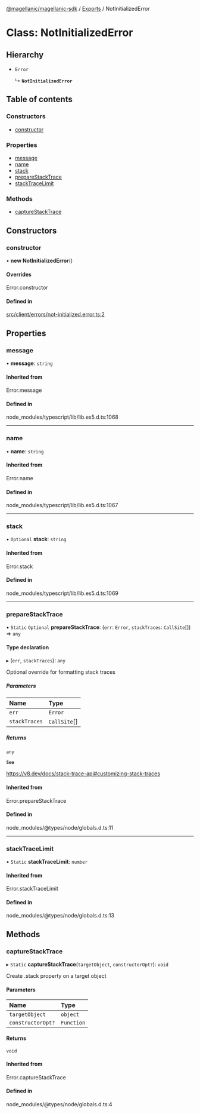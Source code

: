 [@magellanic/magellanic-sdk](../README.md) / [Exports](../modules.md) / NotInitializedError

# Class: NotInitializedError

## Hierarchy

- `Error`

  ↳ **`NotInitializedError`**

## Table of contents

### Constructors

- [constructor](NotInitializedError.md#constructor)

### Properties

- [message](NotInitializedError.md#message)
- [name](NotInitializedError.md#name)
- [stack](NotInitializedError.md#stack)
- [prepareStackTrace](NotInitializedError.md#preparestacktrace)
- [stackTraceLimit](NotInitializedError.md#stacktracelimit)

### Methods

- [captureStackTrace](NotInitializedError.md#capturestacktrace)

## Constructors

### constructor

• **new NotInitializedError**()

#### Overrides

Error.constructor

#### Defined in

[src/client/errors/not-initialized.error.ts:2](https://github.com/Magellanic-AI/magellanic-sdk-nodejs/blob/0e4ce76/src/client/errors/not-initialized.error.ts#L2)

## Properties

### message

• **message**: `string`

#### Inherited from

Error.message

#### Defined in

node_modules/typescript/lib/lib.es5.d.ts:1068

___

### name

• **name**: `string`

#### Inherited from

Error.name

#### Defined in

node_modules/typescript/lib/lib.es5.d.ts:1067

___

### stack

• `Optional` **stack**: `string`

#### Inherited from

Error.stack

#### Defined in

node_modules/typescript/lib/lib.es5.d.ts:1069

___

### prepareStackTrace

▪ `Static` `Optional` **prepareStackTrace**: (`err`: `Error`, `stackTraces`: `CallSite`[]) => `any`

#### Type declaration

▸ (`err`, `stackTraces`): `any`

Optional override for formatting stack traces

##### Parameters

| Name | Type |
| :------ | :------ |
| `err` | `Error` |
| `stackTraces` | `CallSite`[] |

##### Returns

`any`

**`See`**

https://v8.dev/docs/stack-trace-api#customizing-stack-traces

#### Inherited from

Error.prepareStackTrace

#### Defined in

node_modules/@types/node/globals.d.ts:11

___

### stackTraceLimit

▪ `Static` **stackTraceLimit**: `number`

#### Inherited from

Error.stackTraceLimit

#### Defined in

node_modules/@types/node/globals.d.ts:13

## Methods

### captureStackTrace

▸ `Static` **captureStackTrace**(`targetObject`, `constructorOpt?`): `void`

Create .stack property on a target object

#### Parameters

| Name | Type |
| :------ | :------ |
| `targetObject` | `object` |
| `constructorOpt?` | `Function` |

#### Returns

`void`

#### Inherited from

Error.captureStackTrace

#### Defined in

node_modules/@types/node/globals.d.ts:4

